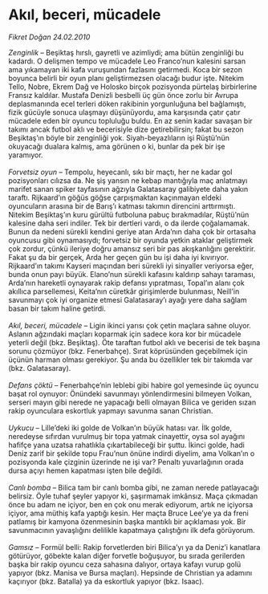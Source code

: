 # Akıl, beceri, mücadele

*Fikret Doğan 24.02.2010*

<div class="taraf_structure_2col_1zq">
<div class="margen_n">



 <p><i>Zenginlik </i>– Beşiktaş hırslı, gayretli ve azimliydi; ama bütün zenginliği bu kadardı. O delişmen tempo ve mücadele Leo Franco’nun kalesini sarsan ama yıkamayan iki kafa vuruşundan fazlasını getirmedi. Koca bir sezon boyunca belirli bir oyun planı geliştirmezsen olacağı budur işte. Nitekim Tello, Nobre, Ekrem Dağ ve Holosko birçok pozisyonda pürtelaş birbirlerine Fransız kaldılar. Mustafa Denizli besbelli üç gün önce zorlu bir Avrupa deplasmanında ecel terleri döken rakibinin yorgunluğuna bel bağlamıştı, fizik gücüyle sonuca ulaşmayı düşünüyordu, ama karşısında çatır çatır mücadele eden bir oyuncu topluluğu buldu. En az senin kadar savaşan bir takımı ancak futbol aklı ve becerisiyle dize getirebilirsin; fakat bu sezon Beşiktaş’ın böyle bir zenginliği yok. Siyah-beyazlıların işi Rüştü’nün okuyacağı dualara kalmış, ama görünen o ki, bunlar da pek bir işe yaramıyor.<i> <br/><br/>Forvetsiz oyun </i>– Tempolu, heyecanlı, sıkı bir maçtı, her ne kadar gol pozisyonları cılızsa da. Ne şiş yansın ne kebap mantığıyla maç anlatmayı marifet sanan spiker tayfasının ağzıyla Galatasaray galibiyete daha yakın taraftı. Rijkaard’ın göğüs göğse çarpışmaktan kaçınmayan eldeki oyuncuların arasına bir de Barış’ı katması takımın direncini arttırmıştı. Nitekim Beşiktaş’ın kuru gürültü futboluna pabuç bırakmadılar, Rüştü’nün kalesine daha seri indiler. Tek bir dertleri vardı, o da ilerde çoğalamamak. Bunun da nedeni sürekli kendini geriye atan Arda’nın daha çok bir ortasaha oyuncusu gibi oynamasıydı; forvetsiz bir oyunda yetkin ataklar geliştirmek çok zordur, çünkü ileriye doğru amansız seri bir pas akışkanlığını gerektirir. Fakat şu da bir gerçek, Arda her geçen gün bu işi daha iyi kıvırıyor. Rijkaard’ın takımı Kayseri maçından beri sürekli iyi sinyaller veriyorsa eğer, bunda onun payı büyük. Elano’nun sürekli kafasını kaldırıp sahayı taraması, Arda’nın hareketli oynayarak rakip defansı yıpratması, Topal’ın alanı çok akıllıca parsellemesi, Keita’nın cüretkâr girişimlerde bulunması, Neill’in savunmayı çok iyi organize etmesi Galatasaray’ı ayağı yere daha sağlam basan bir takım haline getirdi.<i> <br/><br/>Akıl, beceri, mücadele</i> – Ligin ikinci yarısı çok çetin maçlara sahne oluyor. Aslanın ağzındaki maçları koparmak için sadece kora kor bir mücadele yeterli değil (bkz. Beşiktaş). Öte taraftan futbol aklı ve becerisi de tek başına sorunu çözmüyor (bkz. Fenerbahçe). Sırat köprüsünden geçebilmek için üçünün harman olması gerekiyor. Şu anda bu özellikler tek bir takımda var (bkz. Galatasaray).<i> <br/><br/>Defans çöktü</i> – Fenerbahçe’nin leblebi gibi habire gol yemesinde üç oyuncu başat rol oynuyor: Önündeki savunmayı yönlendirmesini bilmeyen Volkan, serseri mayın gibi nerede ne yapacağı belli olmayan Bilica ve geriden sızan rakip oyunculara eskortluk yapmayı savunma sanan Christian.<i> <br/><br/>Uykucu</i> – Lille’deki iki golde de Volkan’ın büyük hatası var. İlk golde, neredeyse sıfırdan vurulmuş bir topa yatmak cinayettir, oysa sol ayağını hafifçe yana uzatsa rahatlıkla çıkartabileceği bir şuttu. İkinci golde, hadi Deniz zarif bir şekilde topu Frau’nun önüne indirdi diyelim, ama Volkan’ın o pozisyonda kale çizginin üzerinde ne işi var? Penaltı yuvarlağının orada dursa açıyı hemen kapatması işten bile değildi.<i> <br/><br/>Canlı bomba</i> – Bilica tam bir canlı bomba gibi, ne zaman nerede patlayacağı belirsiz. Öyle tuhaf şeyler yapıyor ki, şaşırmamak imkânsız. Maça çıkmadan önce bu adam ne içiyor, ben en çok onu merak ediyorum, artık ne içiyorsa içiyor, ama müthiş kafa yaptığı kesin. Her maçta Bruce Lee’ye ya da freni patlamış bir kamyona özenmesinin başka mantıklı bir açıklaması yok. Bir savunmacının yavaşlığını delilikle kapatmaya çalıştığını ilk defa görüyorum.<i> <br/><br/>Gamsız</i> – Formül belli: Rakip forvetlerden biri Bilica’yı ya da Deniz’i kanatlara götürüyor, göbekte kalan diğer forvetle boğuşuyor, bu sırada gerilerden başka bir rakip oyuncu ceza sahasına dalıyor, ortaya kafayı vurup golü yapıyor (bkz. Manisa ve Bursa maçları). Hepsinde de Christian ya adamını kaçırıyor (bkz. Batalla) ya da eskortluk yapıyor (bkz. Isaac).</p>
<br/>
<br/>
<br/>



<br/>


<div id="taraf_not">
</div>

</div>


</div>

